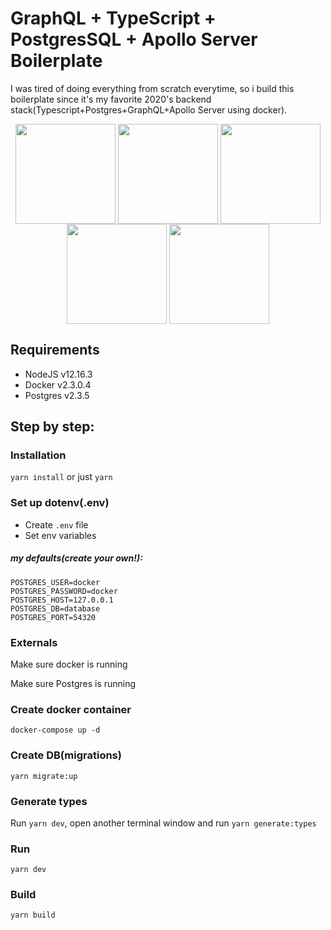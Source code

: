 # GraphQL + TypeScript + PostgresSQL + Apollo Server Boilerplate
I was tired of doing everything from scratch everytime, so i build this boilerplate since it's my favorite 2020's backend stack(Typescript+Postgres+GraphQL+Apollo Server using docker). 

<p align="center">
  <img src="https://i.imgur.com/aYycQBm.png" align="center" width="160" height="160" />
  <img src="https://i.imgur.com/4uxbL65.png" align="center" width="160" height="160" />
  <img src="https://i.imgur.com/MLjSw2C.png" align="center" width="160" height="160" />
  <img src="https://i.imgur.com/l3CKuud.png" align="center" width="160" height="160" />
  <img src="https://i.imgur.com/Lfl7EIS.png" align="center" width="160" height="160" />
</p>

## Requirements
- NodeJS v12.16.3
- Docker v2.3.0.4
- Postgres v2.3.5 

## Step by step:
### Installation 
`yarn install` or just `yarn`

### Set up dotenv(.env)
- Create `.env` file
- Set env variables

##### my defaults(create your own!):
```
POSTGRES_USER=docker
POSTGRES_PASSWORD=docker
POSTGRES_HOST=127.0.0.1
POSTGRES_DB=database
POSTGRES_PORT=54320
```
### Externals
Make sure docker is running

Make sure Postgres is running

### Create docker container
`docker-compose up -d`

### Create DB(migrations)

`yarn migrate:up`

### Generate types
Run `yarn dev`, open another terminal window and run `yarn generate:types`

### Run

`yarn dev`

### Build

`yarn build`
